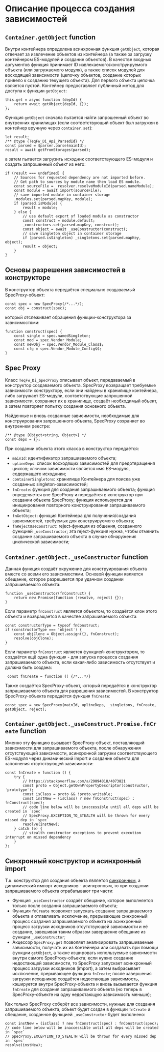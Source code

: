 # Описание процесса создания зависимостей


## `Container.getObject` function

Внутри контейнера определена асинхронная функция `getObject`, которая отвечает за извлечение объектов из контейнера (а также за загрузку контейнером ES-модулей и создание объектов). В качестве входных аргументов функция принимает ID извлекаемого/конструируемого объекта (или загружаемого модуля), а также список модулей для восходящей зависимости (цепочку объектов, создание которых привело к созданию текущего объекта). Для первого объекта цепочка является пустой. Контейнер предоставляет публичный метод для доступа к функции `getObject`:
```ecmascript 6
this.get = async function (depId) {
    return await getObject(depId, {});
};
``` 

Функция `getObject` сначала пытается найти запрошенный объект во внутренних хранилищах (если соответствующий объект был загружен в контейнер вручную через `container.set`):
```ecmascript 6
let result;
/** @type {TeqFw_Di_Api_ParsedId} */
const parsed = $parser.parse(mainId);
result = await getFromStorages(parsed);
```

а затем пытается загрузить исходник соответствующего ES-модуля и создать запрошенный объект из него:
```ecmascript 6
if (result === undefined) {
    // Sources for requested dependency are not imported before.
    // Get path to sources by module name then load ES module.
    const sourceFile = _resolver.resolveModuleId(parsed.nameModule);
    const module = await import(sourceFile);
    // save imported module in container storage
    _modules.set(parsed.mapKey, module);
    if (parsed.isModule) {
        result = module;
    } else {
        // use default export of loaded module as constructor
        const construct = module.default;
        _constructors.set(parsed.mapKey, construct);
        const object = await _useConstructor(construct);
        // save singleton object in container storage
        if (parsed.isSingleton) _singletons.set(parsed.mapKey, object);
        result = object;
    }
}
```


## Основы разрешения зависимостей в конструкторе 

В конструктор объекта передаётся специально создаваемый SpecProxy-объект:
```ecmascript 6
const spec = new SpecProxy(/*...*/);
const obj = construct(spec);
```

который отслеживает обращения функции-конструктора за зависимостями:
```ecmascript 6
function construct(spec) {
    const single = spec.namedSingleton;
    const mod = spec.Vendor_Module;
    const newObj = spec.Vendor_Module_Class$;
    const cfg = spec.Vendor_Module_Config$$;
}
```

## Spec Proxy

Класс `TeqFw_Di_SpecProxy` описывает объект, передаваемый в конструктор создаваемого объекта. SpecProxy возвращает требуемые зависимости конструктору, если они найдены в хранилище контейнера, либо загружает ES-модули, соответствующие запрошенной зависимости, сохраняет их в хранилище, создаёт необходимый объект, а затем повторяет попытку создания основного объекта.

Найденные и вновь созданные зависимости, необходимые для конструирования запрошенного объекта, SpecProxy сохраняет во внутреннем реестре:
```ecmascript 6
/** @type {Object<string, Object>} */
const deps = {};
```

При создании объекта этого класса в конструктор передаётся:

* `mainId`: идентификатор запрашиваемого объекта;
* `uplineDeps`: список восходящих зависимостей для предотвращения циклов; ключом зависимости является имя ES-модуля, содержащего исходники;
* `containerSingletons`: хранилище Контейнера для поиска уже созданных singleton-зависимостей;
* `fnCreate`: функция для создания запрашиваемого объекта; функция определяется вне SpecProxy и передаётся в конструктор при создании объекта SpecProxy; функция используется для инициирования повторного конструирования запрашиваемого объекта;
* `fnGetObject`: функция Контейнера для получения/создания зависимостей, требуемых для конструируемого объекта;
* `fnRejectUseConstruct`: reject-функция из общения, созданного функцией `_useConstructor`; эта reject-функция нужна, чтобы отменить создание запрашиваемого объекта в случае обнаружения циклической зависимости;



## `Container.getObject._useConstructor` function

Данная функция создаёт окружение для конструирования объекта вместе со всеми его зависимостями. Основой функции является обещание, которое разрешается при удачном создании запрашиваемого объекта:
```ecmascript 6
function _useConstructor(fnConstruct) {
    return new Promise(function (resolve, reject) {});
}
```

Если параметр `fnConstruct` является объектом, то создаётся клон этого объекта и возвращается в качестве запрашиваемого объекта:
```ecmascript 6
const constructorType = typeof fnConstruct;
if (constructorType === 'object') {
    const objClone = Object.assign({}, fnConstruct);
    resolve(objClone);
}
```

Если параметр `fnConstruct` является функцией-конструктором, то создаётся ещё одна функция - для запуска процесса создания запрашиваемого объекта, если какая-либо зависимость отсутствует и должна быть создана:
```ecmascript 6
 const fnCreate = function () {/*...*/}
```

Также создаётся SpecProxy-объект, который передаётся в конструктор запрашиваемого объекта для разрешения зависимостей. В конструктор SpecProxy-объекта передаётся функция `fnCreate`:
```ecmascript 6
const spec = new SpecProxy(mainId, uplineDeps, _singletons, fnCreate, getObject, reject);
```


## `Container.getObject._useConstruct.Promise.fnCreate` function

Именно эту функцию вызывает SpecProxy-объект, поставляющий зависимости для запрашиваемого объекта, после обнаружения отсутствующей зависимости, асинхронной загрузки соответствующего ES-модуля через динамический import и создание объекта для заполнения отсутствующей зависимости:
```ecmascript 6
const fnCreate = function () {
    try {
        // https://stackoverflow.com/a/29094018/4073821
        const proto = Object.getOwnPropertyDescriptor(constructor, 'prototype');
        const isClass = proto && !proto.writable;
        const instNew = (isClass) ? new fnConstruct(spec) : fnConstruct(spec);
        // code line below will be inaccessible until all deps will be created in `spec`
        // SpecProxy.EXCEPTION_TO_STEALTH will be thrown for every missed dep in `spec` 
        resolve(instNew);
    } catch (e) {
        // stealth constructor exceptions to prevent execution interrupt on missed dependency
    }
};
```


## Синхронный конструктор и асинхронный import

Т.к. конструктор для создания объекта является [синхронным](https://stackoverflow.com/questions/43431550/async-await-class-constructor), а динамический импорт исходников - асинхронным, то при создании запрашиваемого объекта отрабатывают три части:
 * Функция `_useConstructor` создаёт обещание, которое выполняется только после создания запрашиваемого объекта;
 * Функция `fnCreate` позволяет запускать создание запрашиваемого объекта и отлавливать исключение, прерывающие синхронный процесс создания запрашиваемого объекта на асинхронный процесс загрузки исходников отсутствующей зависимости и её создание, завешивая таким образом завершение обещание из функции `_useConstructor`;
 * Акцессор `SpecProxy.get` позволяет анализировать запрашиваемые зависимости, получать их из Контейнера или создавать при помощи функции `getObject`, а также кэшировать используемые зависимости внутри самого SpecProxy-объекта; если нужно создание недостающей зависимости, то SpecProxy запускает асинхронный процесс загрузки исходников (import), а затем выбрасывает исключение, прерывающее функцию `fnCreate`; после завершения загрузки исходников создаётся недостающая зависимость, кэшируется внутри SpecProxy-объекта и вновь вызывается функция `fnCreate` для создания запрашиваемого объекта (но теперь в SpecProxy-объекте на одну недостающую зависимость меньше);
 
 Как только SpecProxy соберёт все зависимости, нужные для создания запрашиваемого объекта, объект будет создан в функции `fnCreate` и обещание, созданное функцией `_useConstructor` будет выполнено:
 ```ecmascript 6
const instNew = (isClass) ? new fnConstruct(spec) : fnConstruct(spec);
// code line below will be inaccessible until all deps will be created in `spec`
// SpecProxy.EXCEPTION_TO_STEALTH will be thrown for every missed dep in `spec`
resolve(instNew);
```
